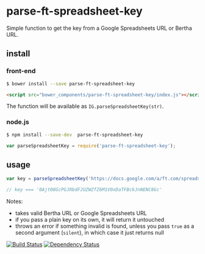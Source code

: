 # parse-ft-spreadsheet-key

Simple function to get the key from a Google Spreadsheets URL or Bertha URL.


## install

### front-end

```sh
$ bower install --save parse-ft-spreadsheet-key
```

```html
<script src="bower_components/parse-ft-spreadsheet-key/index.js"></script>
```

The function will be available as `IG.parseSpreadsheetKey(str)`.


### node.js

```sh
$ npm install --save-dev  parse-ft-spreadsheet-key
```

```js
var parseSpreadsheetKey = require('parse-ft-spreadsheet-key');
```


## usage

```js
var key = parseSpreadsheetKey('https://docs.google.com/a/ft.com/spreadsheet/ccc?key=0Ajt08GcPGJRbdFJUZWZfZ6M1V0xDaTFBckJnNENC8Gc');

// key === '0Ajt08GcPGJRbdFJUZWZfZ6M1V0xDaTFBckJnNENC8Gc'
```

Notes:

* takes valid Bertha URL or Google Spreadsheets URL
* if you pass a plain key on its own, it will return it untouched
* throws an error if something invalid is found, unless you pass `true` as a second argument (`silent`), in which case it just returns null

[![Build Status][travis-image]][travis-url] [![Dependency Status][depstat-image]][depstat-url]

[travis-url]: http://travis-ci.org/callumlocke/parse-ft-spreadsheet-key
[travis-image]: https://secure.travis-ci.org/callumlocke/parse-ft-spreadsheet-key.png?branch=master

[depstat-url]: https://david-dm.org/callumlocke/parse-ft-spreadsheet-key
[depstat-image]: https://david-dm.org/callumlocke/parse-ft-spreadsheet-key.png
